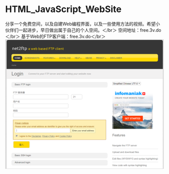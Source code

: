 # HTML_JavaScript_WebSite
分享一个免费空间，以及自建Web编程界面，以及一些使用方法的视频。希望小伙伴们一起进步，早日做出属于自己的个人空间。＜/br＞
空间地址：free.3v.do＜/br＞
基于Web的FTP客户端：free.3v.do＜/br＞
![Alt text](https://github.com/June361/HTML_JavaScript_WebSite/blob/master/ScreenShots/Home.PNG)
